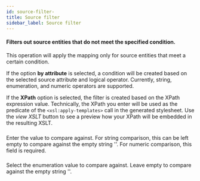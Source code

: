 ```yaml
---
id: source-filter-
title: Source filter 
sidebar_label: Source filter 
---
```

#### Filters out source entities that do not meet the specified condition.


This operation will apply the mapping only for source entities that meet a certain condition.

If the option <b>by attribute</b> is selected, a condition will be created based on the selected source attribute and logical operator. Currently, string, enumeration, and numeric operators are supported.

If the <b>XPath</b> option is selected, the filter is created based on the XPath expression value. Technically, the XPath you enter will be used as the predicate of the <code>&lt;xsl:apply-templates&gt;</code> call in the generated stylesheet. Use the <i>view XSLT</i> button to see a preview how your XPath will be embedded in the resulting XSLT.

### 
Enter the value to compare against. For string comparison, this can be left empty to compare against the empty string ''. For numeric comparison, this field is  required.

### 
Select the enumeration value to compare against. Leave empty to compare against the empty string ''.

